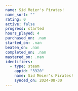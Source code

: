 ```yaml
---
name: Sid Meier's Pirates!
name_sort: ""
rating: 0
active: false
progress: started
hours_played: 4
purchased_on: .nan
started_on: .nan
beaten_on: .nan
completed_on: .nan
mastered_on: .nan
identifiers:
  - type: steam
    appid: "3920"
    name: Sid Meier's Pirates!
    synced_on: 2024-08-30
---
```


